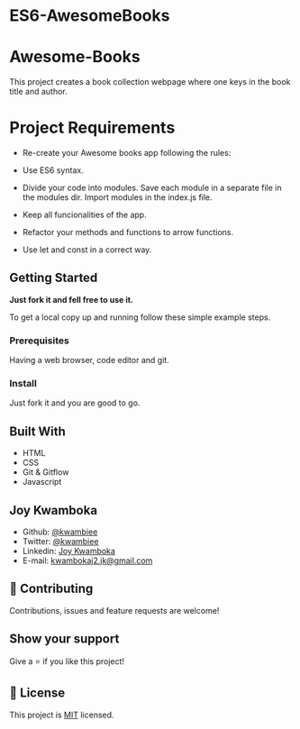 # ES6-AwesomeBooks

# Awesome-Books

This project creates a book collection webpage where one keys in the book title and author.

# Project Requirements

- Re-create your Awesome books app following the rules:

- Use ES6 syntax.
- Divide your code into modules. Save each module in a separate file in the modules dir. Import modules in the index.js file.
- Keep all funcionalities of the app.
- Refactor your methods and functions to arrow functions.
- Use let and const in a correct way.

## Getting Started

**Just fork it and fell free to use it.**

To get a local copy up and running follow these simple example steps.

### Prerequisites

Having a web browser, code editor and git.

### Install

Just fork it and you are good to go.

## Built With

- HTML
- CSS
- Git & Gitflow
- Javascript

## Joy Kwamboka

- Github: [@kwambiee](https://github.com/kwambiee)
- Twitter: [@kwambiee](https://twitter.com/kwambiee)
- Linkedin: [Joy Kwamboka](https://www.linkedin.com/in/joy-kwamboka)
- E-mail: kwambokaj2.jk@gmail.com

## 🤝 Contributing

Contributions, issues and feature requests are welcome!

## Show your support

Give a ⭐️ if you like this project!

## 📝 License

This project is [MIT](./LICENSE) licensed.
